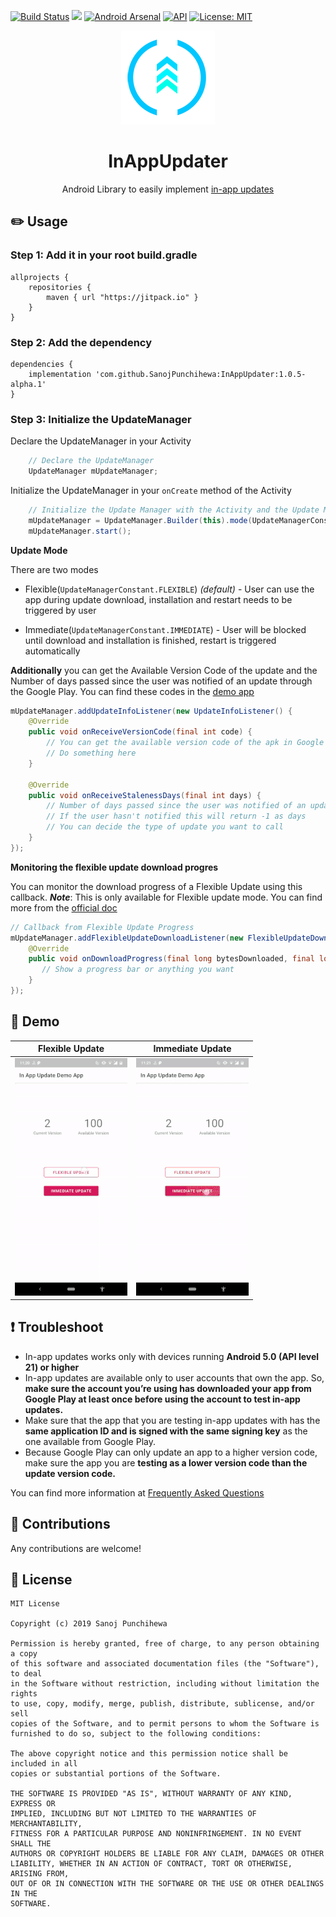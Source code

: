 [![Build Status](https://travis-ci.com/SanojPunchihewa/InAppUpdater.svg?branch=master)](https://travis-ci.com/SanojPunchihewa/InAppUpdater)
[![](https://jitpack.io/v/SanojPunchihewa/InAppUpdater.svg)](https://jitpack.io/#SanojPunchihewa/InAppUpdater)
[![Android Arsenal]( https://img.shields.io/badge/Android%20Arsenal-In%20App%20Updater-green.svg?style=flat )]( https://android-arsenal.com/details/1/7774)
[![API](https://img.shields.io/badge/API-21%2B-brightgreen.svg?style=flat)](https://android-arsenal.com/api?level=21)
[![License: MIT](https://img.shields.io/badge/License-MIT-blue.svg)](https://github.com/SanojPunchihewa/InAppUpdater/blob/master/LICENSE)

<div align="center">
    <img src="/images/logo.png"/>
</div>

<h1 align="center">InAppUpdater</h1>
<p align="center">Android Library to easily implement <a href="https://developer.android.com/guide/app-bundle/in-app-updates">in-app updates</a></p>

## :pencil2: Usage

### Step 1: Add it in your root build.gradle
```Gradle
allprojects {
    repositories {
        maven { url "https://jitpack.io" }
    }
}
```
### Step 2: Add the dependency
```Gradle
dependencies {
    implementation 'com.github.SanojPunchihewa:InAppUpdater:1.0.5-alpha.1'
}
```

### Step 3: Initialize the UpdateManager
Declare the UpdateManager in your Activity
```java
    // Declare the UpdateManager
    UpdateManager mUpdateManager;
```
Initialize the UpdateManager in your `onCreate` method of the Activity
```java
    // Initialize the Update Manager with the Activity and the Update Mode
    mUpdateManager = UpdateManager.Builder(this).mode(UpdateManagerConstant.FLEXIBLE);
    mUpdateManager.start();
```

**Update Mode**

There are two modes
* Flexible(`UpdateManagerConstant.FLEXIBLE`) *(default)* - User can use the app during update download, installation and restart needs to be triggered by user

* Immediate(`UpdateManagerConstant.IMMEDIATE`) - User will be blocked until download and installation is finished, restart is triggered automatically

**Additionally** you can get the Available Version Code of the update and the Number of days passed since the user was notified of an update through the Google Play. You can find these codes in the [demo app](/app/src/main/java/com/zanojmobiapps/inappupdatedemoapp/MainActivity.java)

```java
mUpdateManager.addUpdateInfoListener(new UpdateInfoListener() {
    @Override
    public void onReceiveVersionCode(final int code) {
        // You can get the available version code of the apk in Google Play
        // Do something here
    }

    @Override
    public void onReceiveStalenessDays(final int days) {
        // Number of days passed since the user was notified of an update through the Google Play
        // If the user hasn't notified this will return -1 as days
        // You can decide the type of update you want to call
    }
});
```

**Monitoring the flexible update download progres**

You can monitor the download progress of a Flexible Update using this callback. 
***Note***: This is only available for Flexible update mode. You can find more from the [official doc](https://developer.android.com/guide/playcore/in-app-updates#monitor_flexible)
```java
// Callback from Flexible Update Progress
mUpdateManager.addFlexibleUpdateDownloadListener(new FlexibleUpdateDownloadListener() {
    @Override
    public void onDownloadProgress(final long bytesDownloaded, final long totalBytes) {
       // Show a progress bar or anything you want
    }
});
```

## :movie_camera: Demo
Flexible Update             |  Immediate Update
:-------------------------:|:-------------------------:
![](/images/gif/flexible_update.gif)  |  ![](/images/gif/immediate_update.gif)

## :exclamation: Troubleshoot
- In-app updates works only with devices running **Android 5.0 (API level 21) or higher**
- In-app updates are available only to user accounts that own the app. So, **make sure the account you’re using has downloaded your app from Google Play at least once before using the account to test in-app updates.**
- Make sure that the app that you are testing in-app updates with has the **same application ID and is signed with the same signing key** as the one available from Google Play.
- Because Google Play can only update an app to a higher version code, make sure the app you are **testing as a lower version code than the update version code.**

You can find more information at [Frequently Asked Questions](FAQ.md)

## :open_hands: Contributions
Any contributions are welcome!

## :page_facing_up: License
```
MIT License

Copyright (c) 2019 Sanoj Punchihewa

Permission is hereby granted, free of charge, to any person obtaining a copy
of this software and associated documentation files (the "Software"), to deal
in the Software without restriction, including without limitation the rights
to use, copy, modify, merge, publish, distribute, sublicense, and/or sell
copies of the Software, and to permit persons to whom the Software is
furnished to do so, subject to the following conditions:

The above copyright notice and this permission notice shall be included in all
copies or substantial portions of the Software.

THE SOFTWARE IS PROVIDED "AS IS", WITHOUT WARRANTY OF ANY KIND, EXPRESS OR
IMPLIED, INCLUDING BUT NOT LIMITED TO THE WARRANTIES OF MERCHANTABILITY,
FITNESS FOR A PARTICULAR PURPOSE AND NONINFRINGEMENT. IN NO EVENT SHALL THE
AUTHORS OR COPYRIGHT HOLDERS BE LIABLE FOR ANY CLAIM, DAMAGES OR OTHER
LIABILITY, WHETHER IN AN ACTION OF CONTRACT, TORT OR OTHERWISE, ARISING FROM,
OUT OF OR IN CONNECTION WITH THE SOFTWARE OR THE USE OR OTHER DEALINGS IN THE
SOFTWARE.
```
